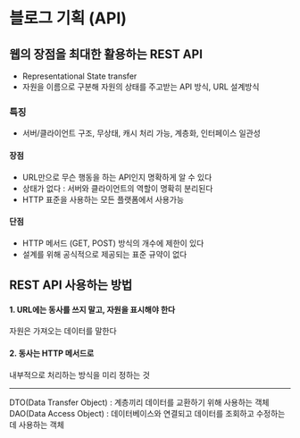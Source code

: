 # 블로그 기획 (API)

## 웹의 장점을 최대한 활용하는 REST API
- Representational State transfer
- 자원을 이름으로 구분해 자원의 상태를 주고받는 API 방식, URL 설계방식

### 특징
- 서버/클라이언트 구조, 무상태, 캐시 처리 가능, 계층화, 인터페이스 일관성

#### 장점
- URL만으로 무슨 행동을 하는 API인지 명확하게 알 수 있다
- 상태가 없다 : 서버와 클라이언트의 역할이 명확히 분리된다
- HTTP 표준을 사용하는 모든 플랫폼에서 사용가능

#### 단점
- HTTP 메서드 (GET, POST) 방식의 개수에 제한이 있다
- 설계를 위해 공식적으로 제공되는 표준 규약이 없다


## REST API 사용하는 방법
#### 1. URL에는 동사를 쓰지 말고, 자원을 표시해야 한다  
자원은 가져오는 데이터를 말한다
#### 2. 동사는 HTTP 메서드로
내부적으로 처리하는 방식을 미리 정하는 것   

---

DTO(Data Transfer Object) : 계층끼리 데이터를 교환하기 위해 사용하는 객체   
DAO(Data Access Object) : 데이터베이스와 연결되고 데이터를 조회하고 수정하는 데 사용하는 객체